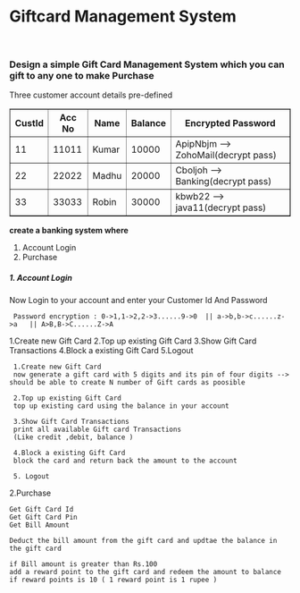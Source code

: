 <b><h1>Giftcard Management System</h1></b><br>

<h3>Design a simple Gift Card Management System which you can gift to any one to make Purchase</h3>

<p> Three customer account details pre-defined </p>

<table border="1">
    <tr>
        <th>CustId</th>
        <th>Acc No</th>
        <th>Name</th>
        <th>Balance</th>
        <th>Encrypted Password</th>
    </tr>
    <tr>
        <td>11</td>
        <td>11011</td>
        <td>Kumar</td>
        <td>10000</td>
        <td>ApipNbjm --> ZohoMail(decrypt pass)</td>
    </tr>
    <tr>
        <td>22</td>
        <td>22022</td>
        <td>Madhu</td>
        <td>20000</td>
        <td>Cboljoh --> Banking(decrypt pass)</td>
    </tr>
    <tr>
        <td>33</td>
        <td>33033</td>
        <td>Robin</td>
        <td>30000</td>
        <td>kbwb22 --> java11(decrypt pass)</td>
    </tr>
</table>

<b> create a banking system where </b>
<ol>
  <li> Account Login</li>
  <li> Purchase </li>
</ol>

<b><h5> 1. Account Login </h5></b>
<p> Now Login to your account and enter your Customer Id And Password
     
     Password encryption : 0->1,1->2,2->3......9->0  || a->b,b->c......z->a   || A>B,B->C......Z->A
</p>
<p>1.Create new Gift Card
     2.Top up existing Gift Card
     3.Show Gift Card Transactions
     4.Block a existing Gift Card
     5.Logout
     
     
     1.Create new Gift Card
     now generate a gift card with 5 digits and its pin of four digits --> should be able to create N number of Gift cards as poosible
     
     2.Top up existing Gift Card
     top up existing card using the balance in your account
     
     3.Show Gift Card Transactions
     print all available Gift card Transactions
     (Like credit ,debit, balance )
     
     4.Block a existing Gift Card
     block the card and return back the amount to the account
     
     5. Logout
 
2.Purchase

    Get Gift Card Id
    Get Gift Card Pin
    Get Bill Amount
   
    Deduct the bill amount from the gift card and updtae the balance in the gift card
   
    if Bill amount is greater than Rs.100
    add a reward point to the gift card and redeem the amount to balance if reward points is 10 ( 1 reward point is 1 rupee )
</p>


